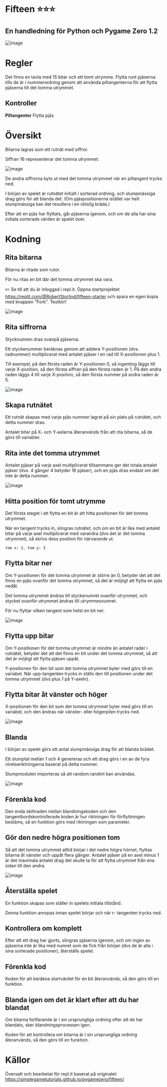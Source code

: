 # Fifteen ⭐⭐⭐

## En handledning för Python och Pygame Zero 1.2

![image](https://user-images.githubusercontent.com/4598641/226436083-7b0b90b9-9c13-4b83-bfd8-3534ac8291c0.png)

# Regler

Det finns en tavla med 15 bitar och ett tomt utrymme. 
Flytta runt pjäserna tills de är i nummerordning genom att använda piltangenterna för att flytta pjäserna till det tomma utrymmet.

## Kontroller

**Piltangenter**	Flytta pjäs

# Översikt
Bitarna lagras som ett rutnät med siffror.

Siffran 16 representerar det tomma utrymmet.

![image](https://user-images.githubusercontent.com/4598641/226436258-85719c97-8e01-4aca-85b0-82d3cc184876.png)

De andra siffrorna byts ut med det tomma utrymmet när en piltangent trycks ned.

I början av spelet är rutnätet initialt i sorterad ordning, och slumpmässiga drag görs för att blanda det. (Om pjäspositionerna istället var helt slumpmässiga kan det resultera i en olöslig bräda.)

Efter att en pjäs har flyttats, går pjäserna igenom, och om de alla har sina initiala sorterade värden är spelet över.

# Kodning

## Rita bitarna

Bitarna är ritade som rutor.

För nu ritas en bit där det tomma utrymmet ska vara.

✏️ Se till att du är inloggad i repl.it. Öppna startprojektet https://replit.com/@RobertStorlind/fifteen-starter och spara en egen kopia med knappen "Fork".
Testkör!

![image](https://user-images.githubusercontent.com/4598641/226436463-1d10dd82-ed1c-429b-b0bc-e855b4969551.png)

## Rita siffrorna

Stycknumren dras ovanpå pjäserna.

Ett styckenummer beräknas genom att addera Y-positionen (dvs. radnummer) multiplicerat med antalet pjäser i en rad till X-positionen plus 1.

Till exempel, på den första raden är Y-positionen 0, så ingenting läggs till varje X-position, så den första siffran på den första raden är 1.
På den andra raden läggs 4 till varje X-position, så den första nummer på andra raden är 5.

![image](https://user-images.githubusercontent.com/4598641/226436562-731e3960-4198-4bef-8635-e239557be6c9.png)

## Skapa rutnätet
Ett rutnät skapas med varje pjäs nummer lagrat på sin plats på rutnätet, och detta nummer dras.

Antalet bitar på X- och Y-axlarna återanvänds från att rita bitarna, så de görs till variabler.


## Rita inte det tomma utrymmet
Antalet pjäser på varje axel multiplicerat tillsammans ger det totala antalet pjäser (dvs. 4 gånger 4 betyder 16 pjäser), och en pjäs dras endast om det inte är detta nummer.

![image](https://user-images.githubusercontent.com/4598641/226437183-8e41b05e-77bc-488b-b400-4785be077050.png)

## Hitta position för tomt utrymme
Det första steget i att flytta en bit är att hitta positionen för det tomma utrymmet.

När en tangent trycks in, slingras rutnätet, och om en bit är lika med antalet bitar på varje axel multiplicerat med varandra (dvs det är det tomma utrymmet), så skrivs dess position för närvarande ut.

```
tom x: 3, tom y: 3
```

## Flytta bitar ner
Om Y-positionen för det tomma utrymmet är större än 0, betyder det att det finns en pjäs ovanför det tomma utrymmet, så det är möjligt att flytta en pjäs nedåt.

Det tomma utrymmet ändras till styckenumret ovanför utrymmet, och stycket ovanför utrymmet ändras till utrymmesnumret.

För nu flyttar vilken tangent som helst en bit ner.

![image](https://user-images.githubusercontent.com/4598641/226437400-e5f88975-05ce-4b80-80ca-50862059eb21.png)

## Flytta upp bitar
Om Y-positionen för det tomma utrymmet är mindre än antalet rader i rutnätet, betyder det att det finns en bit under det tomma utrymmet,
så att det är möjligt att flytta pjäsen uppåt.

Y-positionen för den bit som det tomma utrymmet byter med görs till en variabel. 
När upp-tangenten trycks in ställs den till positionen under det tomma utrymmet (dvs plus 1 på Y-axeln).

## Flytta bitar åt vänster och höger
X-positionen för den bit som det tomma utrymmet byter med görs till en variabel, och den ändras när vänster- eller högerpilen trycks ned.

![image](https://user-images.githubusercontent.com/4598641/226437516-322ed925-e617-41a9-94a7-fc3e9329aeeb.png)



## Blanda
I början av spelet görs ett antal slumpmässiga drag för att blanda brädet.

Ett slumptal mellan 1 och 4 genereras och ett drag görs i en av de fyra rörelseriktningarna baserat på detta nummer.

Slumpmodulen importeras så att random.randint kan användas.

![image](https://user-images.githubusercontent.com/4598641/226437586-c1a482c0-b465-4214-822a-68f8b2530839.png)

## Förenkla kod
Den enda skillnaden mellan blandningskoden och den tangentbordskontrollerade koden är hur riktningen för förflyttningen bestäms,
så en funktion görs med riktningen som parameter.

## Gör den nedre högra positionen tom
Så att det tomma utrymmet alltid börjar i det nedre högra hörnet, flyttas bitarna åt vänster och uppåt flera gånger. 
Antalet pjäser på en axel minus 1 är det maximala antalet drag det skulle ta för att flytta utrymmet från ena sidan till den andra.

![image](https://user-images.githubusercontent.com/4598641/226437694-caf5182b-39da-41bf-95d7-4ef3c098baf8.png)


## Återställa spelet
En funktion skapas som ställer in spelets initiala tillstånd.

Denna funktion anropas innan spelet börjar och när r- tangenten trycks ned.

## Kontrollera om komplett
Efter att ett drag har gjorts, slingras pjäserna igenom, och om ingen av pjäserna inte är lika med numret som de fick från början 
(dvs de är alla i sina sorterade positioner), återställs spelet.

## Förenkla kod
Koden för att beräkna startvärdet för en bit återanvänds, så den görs till en funktion.


## Blanda igen om det är klart efter att du har blandat
Om bitarna fortfarande är i sin ursprungliga ordning efter att de har blandats, sker blandningsprocessen igen.

Koden för att kontrollera om bitarna är i sin ursprungliga ordning återanvänds, så den görs till en funktion.



# Källor

Översatt och bearbetat för repl.it baserat på originalet: https://simplegametutorials.github.io/pygamezero/fifteen/
